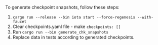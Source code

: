 To generate checkpoint snapshots, follow these steps:

1. `cargo run --release --bin iota start --force-regenesis --with-faucet`
2. Clear checkpoints.yaml file - make `checkpoints: []`
3. Run `cargo run --bin generate_chk_snapshots`
4. Replace data in tests according to generated checkpoints.

